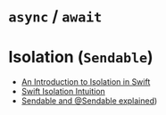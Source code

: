 # `async` / `await`

# Isolation (`Sendable`)

- [An Introduction to Isolation in Swift](https://www.massicotte.org/intro-to-isolation)
- [Swift Isolation Intuition](https://www.massicotte.org/isolation-intuition)
- [Sendable and @Sendable explained](https://www.avanderlee.com/swift/sendable-protocol-closures))



